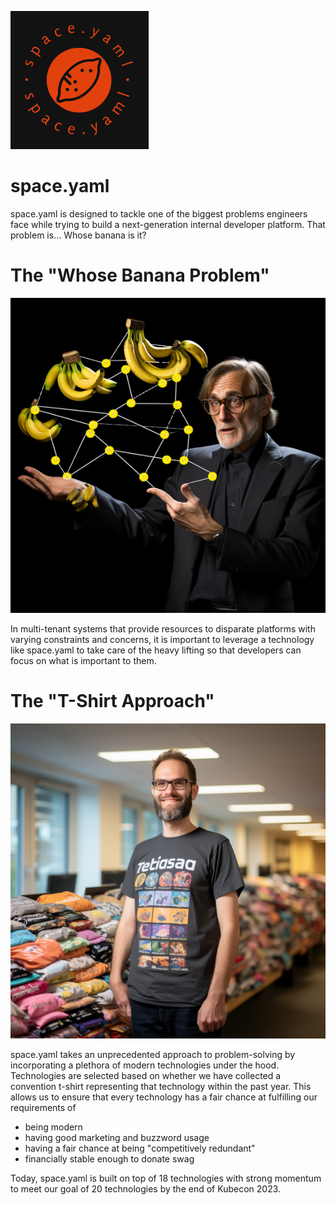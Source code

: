 ![space-yaml-icon.png](space-yaml-icon.png)
# space.yaml

space.yaml is designed to tackle one of the biggest problems engineers face while trying to build a next-generation 
internal developer platform. That problem is... Whose banana is it?

# The "Whose Banana Problem"

![whos-banana.png](whos-banana.png)

In multi-tenant systems that provide resources to disparate platforms with varying constraints and concerns, it is
important to leverage a technology like space.yaml to take care of the heavy lifting so that developers can focus on 
what is important to them.

# The "T-Shirt Approach"

![t-shirt-approach.png](t-shirt-approach.png)

space.yaml takes an unprecedented approach to problem-solving by incorporating a plethora of modern technologies under
the hood. Technologies are selected based on whether we have collected a convention t-shirt representing that technology
within the past year. This allows us to ensure that every technology has a fair chance at fulfilling our requirements of 
* being modern
* having good marketing and buzzword usage
* having a fair chance at being "competitively redundant"
* financially stable enough to donate swag

Today, space.yaml is built on top of 18 technologies with strong momentum to meet our goal of 20 technologies by the end
of Kubecon 2023.